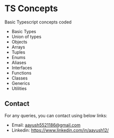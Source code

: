 # TS Concepts

Basic Typescript concepts coded

- Basic Types
- Union of types
- Objects
- Arrays
- Tuples
- Enums
- Aliases
- Interfaces
- Functions
- Classes
- Generics
- Utilities

## Contact

For any queries, you can contact using below links:

- Email: aayush5521186@gmail.com
- Linkedin: https://www.linkedin.com/in/aayush12/
